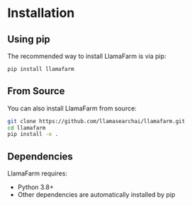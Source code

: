 # Installation

## Using pip

The recommended way to install LlamaFarm is via pip:

```bash
pip install llamafarm
```

## From Source

You can also install LlamaFarm from source:

```bash
git clone https://github.com/llamasearchai/llamafarm.git
cd llamafarm
pip install -e .
```

## Dependencies

LlamaFarm requires:

- Python 3.8+
- Other dependencies are automatically installed by pip
